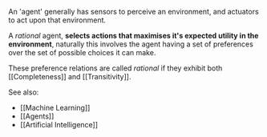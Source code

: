 An 'agent' generally has sensors to perceive an environment, and actuators to act upon that environment.

A *rational* agent, **selects actions that maximises it's expected utility in the environment**, naturally this involves the agent having a set of preferences over the set of possible choices it can make.

These preference relations are called *rational* if they exhibit both [[Completeness]] and [[Transitivity]].

See also:
- [[Machine Learning]]
- [[Agents]]
- [[Artificial Intelligence]]